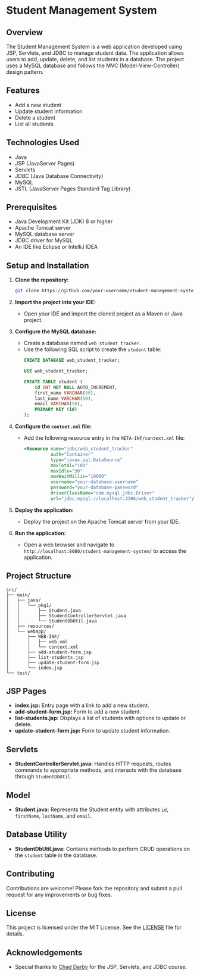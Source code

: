 # Student Management System

## Overview
The Student Management System is a web application developed using JSP, Servlets, and JDBC to manage student data. The application allows users to add, update, delete, and list students in a database. The project uses a MySQL database and follows the MVC (Model-View-Controller) design pattern.

## Features
- Add a new student
- Update student information
- Delete a student
- List all students

## Technologies Used
- Java
- JSP (JavaServer Pages)
- Servlets
- JDBC (Java Database Connectivity)
- MySQL
- JSTL (JavaServer Pages Standard Tag Library)

## Prerequisites
- Java Development Kit (JDK) 8 or higher
- Apache Tomcat server
- MySQL database server
- JDBC driver for MySQL
- An IDE like Eclipse or IntelliJ IDEA

## Setup and Installation

1. **Clone the repository:**
    ```bash
    git clone https://github.com/your-username/student-management-system.git
    ```

2. **Import the project into your IDE:**
   - Open your IDE and import the cloned project as a Maven or Java project.

3. **Configure the MySQL database:**
   - Create a database named `web_student_tracker`.
   - Use the following SQL script to create the `student` table:
     ```sql
     CREATE DATABASE web_student_tracker;

     USE web_student_tracker;

     CREATE TABLE student (
         id INT NOT NULL AUTO_INCREMENT,
         first_name VARCHAR(50),
         last_name VARCHAR(50),
         email VARCHAR(50),
         PRIMARY KEY (id)
     );
     ```

4. **Configure the `context.xml` file:**
   - Add the following resource entry in the `META-INF/context.xml` file:
     ```xml
     <Resource name="jdbc/web_student_tracker"
               auth="Container"
               type="javax.sql.DataSource"
               maxTotal="100"
               maxIdle="30"
               maxWaitMillis="10000"
               username="your-database-username"
               password="your-database-password"
               driverClassName="com.mysql.jdbc.Driver"
               url="jdbc:mysql://localhost:3306/web_student_tracker"/>
     ```

5. **Deploy the application:**
   - Deploy the project on the Apache Tomcat server from your IDE.

6. **Run the application:**
   - Open a web browser and navigate to `http://localhost:8080/student-management-system/` to access the application.

## Project Structure

```plaintext
src/
├── main/
│   ├── java/
│   │   └── pkg1/
│   │       ├── Student.java
│   │       ├── StudentControllerServlet.java
│   │       └── StudentDbUtil.java
│   ├── resources/
│   └── webapp/
│       ├── WEB-INF/
│       │   ├── web.xml
│       │   └── context.xml
│       ├── add-student-form.jsp
│       ├── list-students.jsp
│       ├── update-student-form.jsp
│       └── index.jsp
└── test/
```

## JSP Pages
- **index.jsp:** Entry page with a link to add a new student.
- **add-student-form.jsp:** Form to add a new student.
- **list-students.jsp:** Displays a list of students with options to update or delete.
- **update-student-form.jsp:** Form to update student information.

## Servlets
- **StudentControllerServlet.java:** Handles HTTP requests, routes commands to appropriate methods, and interacts with the database through `StudentDbUtil`.

## Model
- **Student.java:** Represents the Student entity with attributes `id`, `firstName`, `lastName`, and `email`.

## Database Utility
- **StudentDbUtil.java:** Contains methods to perform CRUD operations on the `student` table in the database.

## Contributing
Contributions are welcome! Please fork the repository and submit a pull request for any improvements or bug fixes.

## License
This project is licensed under the MIT License. See the [LICENSE](LICENSE) file for details.

## Acknowledgements
- Special thanks to [Chad Darby](https://www.udemy.com/user/chaddarby/) for the JSP, Servlets, and JDBC course.
